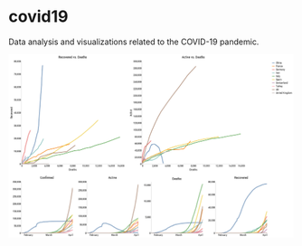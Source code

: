 # covid19
Data analysis and visualizations related to the COVID-19 pandemic.

![Multi plot](exports/2020_04_05/multi_plot.png)
